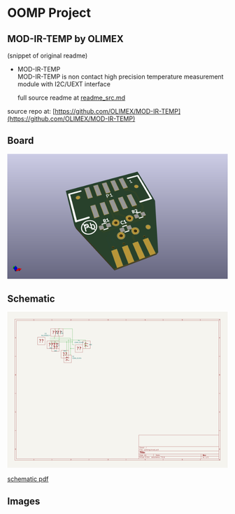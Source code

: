 # OOMP Project  
## MOD-IR-TEMP  by OLIMEX  
  
(snippet of original readme)  
  
- MOD-IR-TEMP  
MOD-IR-TEMP is non contact high precision temperature measurement module with I2C/UEXT interface  
  
  full source readme at [readme_src.md](readme_src.md)  
  
source repo at: [https://github.com/OLIMEX/MOD-IR-TEMP](https://github.com/OLIMEX/MOD-IR-TEMP)  
## Board  
  
[![working_3d.png](working_3d_600.png)](working_3d.png)  
## Schematic  
  
[![working_schematic.png](working_schematic_600.png)](working_schematic.png)  
  
[schematic pdf](working_schematic.pdf)  
## Images  
